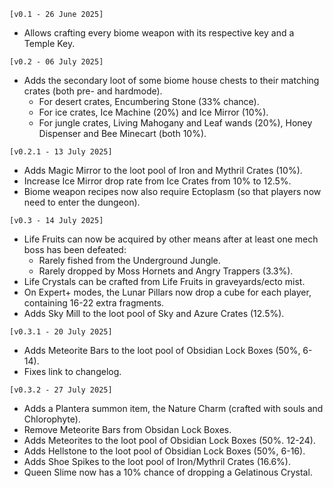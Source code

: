 `[v0.1 - 26 June 2025]`
- Allows crafting every biome weapon with its respective key and a Temple Key.

`[v0.2 - 06 July 2025]`
- Adds the secondary loot of some biome house chests to their matching crates (both pre- and hardmode).
  - For desert crates, Encumbering Stone (33% chance).
  - For ice crates, Ice Machine (20%) and Ice Mirror (10%).
  - For jungle crates, Living Mahogany and Leaf wands (20%), Honey Dispenser and Bee Minecart (both 10%).

`[v0.2.1 - 13 July 2025]`
- Adds Magic Mirror to the loot pool of Iron and Mythril Crates (10%).
- Increase Ice Mirror drop rate from Ice Crates from 10% to 12.5%.
- Biome weapon recipes now also require Ectoplasm (so that players now need to enter the dungeon).

`[v0.3 - 14 July 2025]`
- Life Fruits can now be acquired by other means after at least one mech boss has been defeated:
    - Rarely fished from the Underground Jungle.
    - Rarely dropped by Moss Hornets and Angry Trappers (3.3%).
- Life Crystals can be crafted from Life Fruits in graveyards/ecto mist.
- On Expert+ modes, the Lunar Pillars now drop a cube for each player, containing 16-22 extra fragments.
- Adds Sky Mill to the loot pool of Sky and Azure Crates (12.5%).

`[v0.3.1 - 20 July 2025]`
- Adds Meteorite Bars to the loot pool of Obsidian Lock Boxes (50%, 6-14).
- Fixes link to changelog.

`[v0.3.2 - 27 July 2025]`
- Adds a Plantera summon item, the Nature Charm (crafted with souls and Chlorophyte).
- Remove Meteorite Bars from Obsidan Lock Boxes.
- Adds Meteorites to the loot pool of Obsidian Lock Boxes (50%. 12-24).
- Adds Hellstone to the loot pool of Obsidian Lock Boxes (50%, 6-16).
- Adds Shoe Spikes to the loot pool of Iron/Mythril Crates (16.6%).
- Queen Slime now has a 10% chance of dropping a Gelatinous Crystal.
